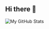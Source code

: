 ## Hi there 👋

![My GitHub Stats](https://github-readme-stats.vercel.app/api?username=gaoooon&show_icons=true&theme=dark)
